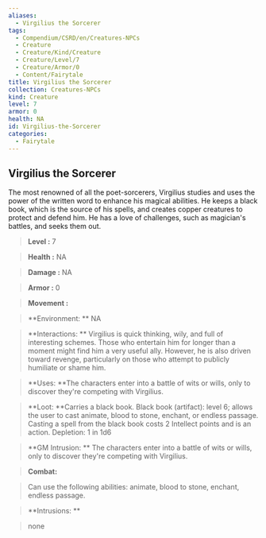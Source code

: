 ```yaml
---
aliases:
  - Virgilius the Sorcerer
tags:
  - Compendium/CSRD/en/Creatures-NPCs
  - Creature
  - Creature/Kind/Creature
  - Creature/Level/7
  - Creature/Armor/0
  - Content/Fairytale
title: Virgilius the Sorcerer
collection: Creatures-NPCs
kind: Creature
level: 7
armor: 0
health: NA
id: Virgilius-the-Sorcerer
categories:
  - Fairytale
---
```

## Virgilius the Sorcerer  
  
The most renowned of all the poet-sorcerers, Virgilius studies and uses the power of the written word to enhance his magical abilities. He keeps a black book, which is the source of his spells, and creates copper creatures to protect and defend him. He has a love of challenges, such as magician's battles, and seeks them out.  
  

  
  
  
> **Level :** 7  
  
> **Health :** NA  
  
> **Damage :** NA  
  
> **Armor :** 0  
  
> **Movement :**   
  
> **Environment: ** NA  
  
> **Interactions: ** Virgilius is quick thinking, wily, and full of interesting schemes. Those who entertain him for longer than a moment might find him a very useful ally. However, he is also driven toward revenge, particularly on those who attempt to publicly humiliate or shame him.  
  
> **Uses: **The characters enter into a battle of wits or wills, only to discover they're competing with Virgilius.  
  
> **Loot: **Carries a black book. Black book (artifact): level 6; allows the user to cast animate, blood to stone, enchant, or endless passage. Casting a spell from the black book costs 2 Intellect points and is an action. Depletion: 1 in 1d6  
  
> **GM Intrusion: ** The characters enter into a battle of wits or wills, only to discover they're competing with Virgilius.  
  

  
> **Combat:** 
  
> Can use the following abilities: animate, blood to stone, enchant, endless passage.  
  
  
  

  
> **Intrusions: ** 
  
> none  
  
